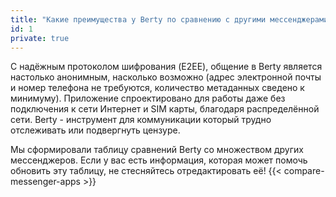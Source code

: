 ```yaml
---
title: "Какие преимущества у Berty по сравнению с другими мессенджерами?"
id: 1
private: true
---
```


С надёжным протоколом шифрования (E2EE), общение в Berty является настолько анонимным, насколько возможно (адрес электронной почты и номер телефона не требуются, количество метаданных сведено к минимуму). Приложение спроектировано для работы даже без подключения к сети Интернет и SIM карты, благодаря распределённой сети. Berty - инструмент для коммуникации который трудно отслеживать или подвергнуть цензуре.

Мы сформировали таблицу сравнений Berty со множеством других мессенджеров. Если у вас есть информация, которая может помочь обновить эту таблицу, не стесняйтесь отредактировать её!
{{< compare-messenger-apps >}}
